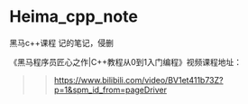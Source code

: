 # Heima_cpp_note
黑马c++课程 记的笔记，侵删

《黑马程序员匠心之作|C++教程从0到1入门编程》视频课程地址：
>>https://www.bilibili.com/video/BV1et411b73Z?p=1&spm_id_from=pageDriver
